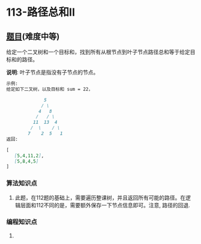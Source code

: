 # 113-路径总和II

## [题目](https://leetcode-cn.com/problems/path-sum-ii/)(难度中等)

给定一个二叉树和一个目标和，找到所有从根节点到叶子节点路径总和等于给定目标和的路径。

**说明**: 叶子节点是指没有子节点的节点。

```markdown
示例:
给定如下二叉树，以及目标和 sum = 22，

              5
             / \
            4   8
           /   / \
          11  13  4
         /  \    / \
        7    2  5   1
返回:

[
   [5,4,11,2],
   [5,8,4,5]
]

```

### 算法知识点
1. 此题，在112题的基础上，需要遍历整课树，并且返回所有可能的路径。在逻辑层面和112不同的是，需要额外保存一下节点信息即可。注意, 路径的回退.


### 编程知识点
1. 